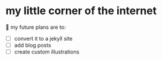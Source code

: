 # my little corner of the internet

📆 my future plans are to:
- [ ] convert it to a jekyll site
- [ ] add blog posts
- [ ] create custom illustrations
